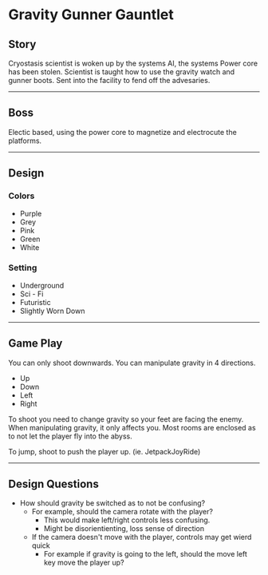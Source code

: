 # Gravity Gunner Gauntlet

## Story
Cryostasis scientist is woken up by the systems AI, the systems Power core has been stolen.
Scientist is taught how to use the gravity watch and gunner boots. 
Sent into the facility to fend off the advesaries. 

---

## Boss
Electic based, using the power core to magnetize and electrocute the platforms. 

---

## Design
 
### Colors 
 - Purple
 - Grey
 - Pink
 - Green
 - White

### Setting 
 - Underground
 - Sci - Fi
 - Futuristic
 - Slightly Worn Down

---

## Game Play
You can only shoot downwards. You can manipulate gravity in 4 directions.
- Up
- Down
- Left
- Right

To shoot you need to change gravity so your feet are facing the enemy.
When manipulating gravity, it only affects you. Most rooms are enclosed as to not let the player fly into the abyss.

To jump, shoot to push the player up. (ie. JetpackJoyRide)

---

## Design Questions
- How should gravity be switched as to not be confusing?
    - For example, should the camera rotate with the player?
        - This would make left/right controls less confusing.  
        - Might be disorientienting, loss sense of direction
    - If the camera doesn't move with the player, controls may get wierd quick
        - For example if gravity is going to the left, should the move left key move the player up?

